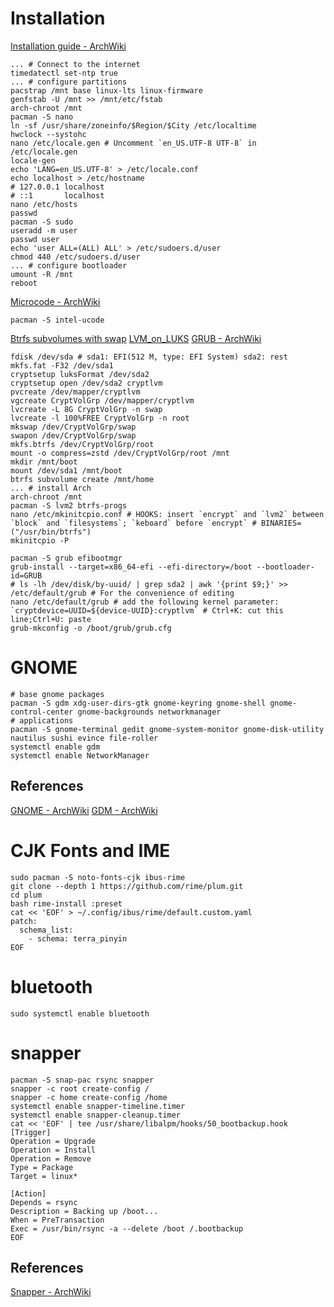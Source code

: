 # Installation
[Installation guide - ArchWiki](https://web.archive.org/web/20200107092239/https://wiki.archlinux.org/index.php/Installation_guide)
```
... # Connect to the internet
timedatectl set-ntp true
... # configure partitions
pacstrap /mnt base linux-lts linux-firmware
genfstab -U /mnt >> /mnt/etc/fstab
arch-chroot /mnt
pacman -S nano
ln -sf /usr/share/zoneinfo/$Region/$City /etc/localtime
hwclock --systohc
nano /etc/locale.gen # Uncomment `en_US.UTF-8 UTF-8` in /etc/locale.gen
locale-gen
echo 'LANG=en_US.UTF-8' > /etc/locale.conf
echo localhost > /etc/hostname
# 127.0.0.1	localhost
# ::1		localhost
nano /etc/hosts
passwd
pacman -S sudo
useradd -m user
passwd user
echo 'user ALL=(ALL) ALL' > /etc/sudoers.d/user
chmod 440 /etc/sudoers.d/user
... # configure bootloader
umount -R /mnt
reboot
```
[Microcode - ArchWiki](https://web.archive.org/web/20200107093945/https://wiki.archlinux.org/index.php/Microcode)
```
pacman -S intel-ucode
```
[Btrfs subvolumes with swap](https://web.archive.org/web/20200107092204/https://wiki.archlinux.org/index.php/Dm-crypt/Encrypting_an_entire_system#Btrfs_subvolumes_with_swap)
[LVM_on_LUKS](https://web.archive.org/web/20200107092204/https://wiki.archlinux.org/index.php/Dm-crypt/Encrypting_an_entire_system#LVM_on_LUKS)
[GRUB - ArchWiki](https://web.archive.org/web/20200107094103/https://wiki.archlinux.org/index.php/GRUB)
```
fdisk /dev/sda # sda1: EFI(512 M, type: EFI System) sda2: rest
mkfs.fat -F32 /dev/sda1
cryptsetup luksFormat /dev/sda2
cryptsetup open /dev/sda2 cryptlvm
pvcreate /dev/mapper/cryptlvm
vgcreate CryptVolGrp /dev/mapper/cryptlvm
lvcreate -L 8G CryptVolGrp -n swap
lvcreate -l 100%FREE CryptVolGrp -n root
mkswap /dev/CryptVolGrp/swap
swapon /dev/CryptVolGrp/swap
mkfs.btrfs /dev/CryptVolGrp/root
mount -o compress=zstd /dev/CryptVolGrp/root /mnt
mkdir /mnt/boot
mount /dev/sda1 /mnt/boot
btrfs subvolume create /mnt/home
... # install Arch
arch-chroot /mnt
pacman -S lvm2 btrfs-progs
nano /etc/mkinitcpio.conf # HOOKS: insert `encrypt` and `lvm2` between `block` and `filesystems`; `keboard` before `encrypt` # BINARIES=("/usr/bin/btrfs")
mkinitcpio -P

pacman -S grub efibootmgr
grub-install --target=x86_64-efi --efi-directory=/boot --bootloader-id=GRUB
# ls -lh /dev/disk/by-uuid/ | grep sda2 | awk '{print $9;}' >> /etc/default/grub # For the convenience of editing
nano /etc/default/grub # add the following kernel parameter: `cryptdevice=UUID=${device-UUID}:cryptlvm` # Ctrl+K: cut this line;Ctrl+U: paste
grub-mkconfig -o /boot/grub/grub.cfg
```

# GNOME

```
# base gnome packages
pacman -S gdm xdg-user-dirs-gtk gnome-keyring gnome-shell gnome-control-center gnome-backgrounds networkmanager
# applications
pacman -S gnome-terminal gedit gnome-system-monitor gnome-disk-utility nautilus sushi evince file-roller
systemctl enable gdm
systemctl enable NetworkManager
```

## References

[GNOME - ArchWiki](https://web.archive.org/web/20200107092532/https://wiki.archlinux.org/index.php/GNOME)
[GDM - ArchWiki](https://web.archive.org/web/20200107092753/https://wiki.archlinux.org/index.php/GDM)

# CJK Fonts and IME

```
sudo pacman -S noto-fonts-cjk ibus-rime
git clone --depth 1 https://github.com/rime/plum.git
cd plum
bash rime-install :preset
cat << 'EOF' > ~/.config/ibus/rime/default.custom.yaml
patch:
  schema_list:
    - schema: terra_pinyin
EOF
```

# bluetooth
```
sudo systemctl enable bluetooth
```

# snapper
```
pacman -S snap-pac rsync snapper
snapper -c root create-config /
snapper -c home create-config /home
systemctl enable snapper-timeline.timer
systemctl enable snapper-cleanup.timer
cat << 'EOF' | tee /usr/share/libalpm/hooks/50_bootbackup.hook
[Trigger]
Operation = Upgrade
Operation = Install
Operation = Remove
Type = Package
Target = linux*

[Action]
Depends = rsync
Description = Backing up /boot...
When = PreTransaction
Exec = /usr/bin/rsync -a --delete /boot /.bootbackup
EOF
```

## References

[Snapper - ArchWiki](https://web.archive.org/web/20200107091522/https://wiki.archlinux.org/index.php/Snapper)
